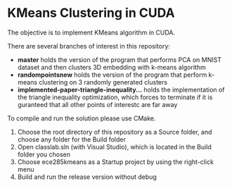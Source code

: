 # KMeans Clustering in CUDA

The objective is to implement KMeans algorithm in CUDA.

There are several branches of interest in this repository:
* **master** holds the version of the program that performs PCA on MNIST dataset and then clusters 3D embedding with k-means algorithm
* **randompointsnew** holds the version of the program that perform k-means clustering on 3 randomly generated clusters
* **implemented-paper-triangle-inequality...** holds the implementation of the triangle inequality optimization, which forces to terminate if it is guranteed that all other points of interestc are far away

To compile and run the solution please use CMake. 
1. Choose the root directory of this repository as a Source folder, and choose any folder for the Build folder
2. Open classlab.sln (with Visual Studio), which is located in the Build folder you chosen
3. Choose ece285kmeans as a Startup project by using the right-click menu
4. Build and run the release version without debug
